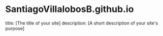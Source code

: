 # SantiagoVillalobosB.github.io
title: [The title of your site]
description: [A short description of your site's purpose]
